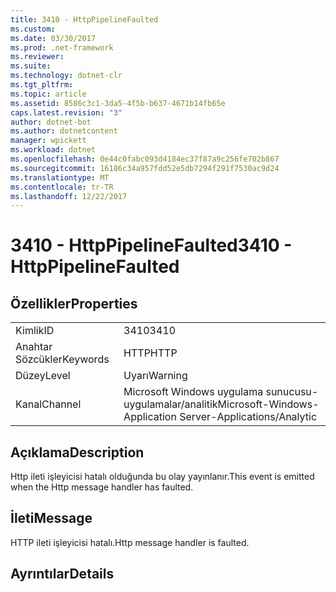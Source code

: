 ```yaml
---
title: 3410 - HttpPipelineFaulted
ms.custom: 
ms.date: 03/30/2017
ms.prod: .net-framework
ms.reviewer: 
ms.suite: 
ms.technology: dotnet-clr
ms.tgt_pltfrm: 
ms.topic: article
ms.assetid: 8586c3c1-3da5-4f5b-b637-4671b14fb65e
caps.latest.revision: "3"
author: dotnet-bot
ms.author: dotnetcontent
manager: wpickett
ms.workload: dotnet
ms.openlocfilehash: 0e44c0fabc093d4184ec37f87a9c256fe702b867
ms.sourcegitcommit: 16186c34a957fdd52e5db7294f291f7530ac9d24
ms.translationtype: MT
ms.contentlocale: tr-TR
ms.lasthandoff: 12/22/2017
---
```

# <a name="3410---httppipelinefaulted"></a><span data-ttu-id="5fa32-102">3410 - HttpPipelineFaulted</span><span class="sxs-lookup"><span data-stu-id="5fa32-102">3410 - HttpPipelineFaulted</span></span>
## <a name="properties"></a><span data-ttu-id="5fa32-103">Özellikler</span><span class="sxs-lookup"><span data-stu-id="5fa32-103">Properties</span></span>  
  
|||  
|-|-|  
|<span data-ttu-id="5fa32-104">Kimlik</span><span class="sxs-lookup"><span data-stu-id="5fa32-104">ID</span></span>|<span data-ttu-id="5fa32-105">3410</span><span class="sxs-lookup"><span data-stu-id="5fa32-105">3410</span></span>|  
|<span data-ttu-id="5fa32-106">Anahtar Sözcükler</span><span class="sxs-lookup"><span data-stu-id="5fa32-106">Keywords</span></span>|<span data-ttu-id="5fa32-107">HTTP</span><span class="sxs-lookup"><span data-stu-id="5fa32-107">HTTP</span></span>|  
|<span data-ttu-id="5fa32-108">Düzey</span><span class="sxs-lookup"><span data-stu-id="5fa32-108">Level</span></span>|<span data-ttu-id="5fa32-109">Uyarı</span><span class="sxs-lookup"><span data-stu-id="5fa32-109">Warning</span></span>|  
|<span data-ttu-id="5fa32-110">Kanal</span><span class="sxs-lookup"><span data-stu-id="5fa32-110">Channel</span></span>|<span data-ttu-id="5fa32-111">Microsoft Windows uygulama sunucusu-uygulamalar/analitik</span><span class="sxs-lookup"><span data-stu-id="5fa32-111">Microsoft-Windows-Application Server-Applications/Analytic</span></span>|  
  
## <a name="description"></a><span data-ttu-id="5fa32-112">Açıklama</span><span class="sxs-lookup"><span data-stu-id="5fa32-112">Description</span></span>  
 <span data-ttu-id="5fa32-113">Http ileti işleyicisi hatalı olduğunda bu olay yayınlanır.</span><span class="sxs-lookup"><span data-stu-id="5fa32-113">This event is emitted when the Http message handler has faulted.</span></span>  
  
## <a name="message"></a><span data-ttu-id="5fa32-114">İleti</span><span class="sxs-lookup"><span data-stu-id="5fa32-114">Message</span></span>  
 <span data-ttu-id="5fa32-115">HTTP ileti işleyicisi hatalı.</span><span class="sxs-lookup"><span data-stu-id="5fa32-115">Http message handler is faulted.</span></span>  
  
## <a name="details"></a><span data-ttu-id="5fa32-116">Ayrıntılar</span><span class="sxs-lookup"><span data-stu-id="5fa32-116">Details</span></span>
